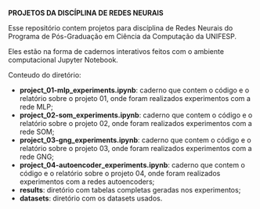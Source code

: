 **PROJETOS DA DISCÍPLINA DE REDES NEURAIS**

Esse repositório contem projetos para discíplina de Redes Neurais do Programa de Pós-Graduação em Ciência da Computação da UNIFESP.

Eles estão na forma de cadernos interativos feitos com o ambiente computacional
Jupyter Notebook.  

Conteudo do diretório:
* **project_01-mlp_experiments.ipynb**: caderno que contem o código e o relatório sobre o projeto 01, onde foram realizados experimentos com a rede MLP;
* **project_02-som_experiments.ipynb**: caderno que contem o código e o relatório sobre o projeto 02, onde foram realizados experimentos com a rede SOM;
* **project_03-gng_experiments.ipynb**: caderno que contem o código e o relatório sobre o projeto 03, onde foram realizados experimentos com a rede GNG;
* **project_04-autoencoder_experiments.ipynb**: caderno que contem o código e o relatório sobre o projeto 04, onde foram realizados experimentos com a redes autoencoders;
* **results**: diretório com tabelas completas geradas nos experimentos;
* **datasets**: diretório com os datasets usados.
